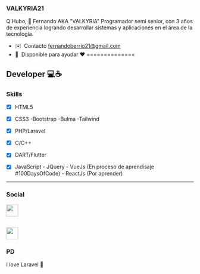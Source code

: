 ### VALKYRIA21 
Q'Hubo, 👋 Fernando AKA "VALKYRIA" 
Programador semi senior, con 3 años de
experiencia logrando desarrollar sistemas y
aplicaciones en el área de la tecnología.

* ✉️  Contacto [fernandoberrio21@gmail.com](mailto:fernandoberrio21@gmail.com)
* 🤝  Disponible para ayudar ❤
==============

Developer 💻☕
-------------

### Skills

- [x] HTML5
- [x] CSS3
        -Bootstrap
        -Bulma
        -Tailwind
- [x] PHP/Laravel
- [x] C/C++
- [x] DART/Flutter
- [x] JavaScript
        - JQuery
        - VueJs (En proceso de aprendisaje #100DaysOfCode)
        - ReactJs (Por aprender) 


-------------

### Social

<a href="https://twitter.com/FhernandoDev" target="_blank" rel="noreferrer"><img src="https://raw.githubusercontent.com/danielcranney/readme-generator/main/public/icons/socials/twitter.svg" width="32" height="32" /></a></p>

<a href="https://www.linkedin.com/in/fernando-berrio-torres/" target="_blank" rel="noreferrer"><img src="https://raw.githubusercontent.com/danielcranney/readme-generator/main/public/icons/socials/linkedin.svg" width="32" height="32" /></a>
-------------

### PD

I love Laravel 💖
